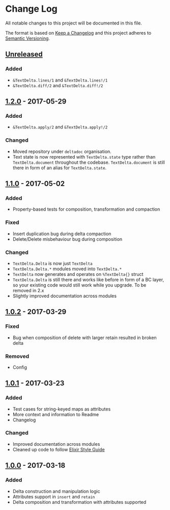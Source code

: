 # Change Log
All notable changes to this project will be documented in this file.

The format is based on [Keep a Changelog](http://keepachangelog.com/)
and this project adheres to [Semantic Versioning](http://semver.org/).

## [Unreleased]
### Added
  - `&TextDelta.lines/1` and `&TextDelta.lines!/1`
  - `&TextDelta.diff/2` and `&TextDelta.diff!/2`

## [1.2.0] - 2017-05-29
### Added
  - `&TextDelta.apply/2` and `&TextDelta.apply!/2`

### Changed
  - Moved repository under `deltadoc` organisation.
  - Text state is now represented with `TextDelta.state` type rather than
    `TextDelta.document` throughout the codebase. `TextDelta.document` is still
    there in form of an alias for `TextDelta.state`.

## [1.1.0] - 2017-05-02
### Added
  - Property-based tests for composition, transformation and compaction

### Fixed
  - Insert duplication bug during delta compaction
  - Delete/Delete misbehaviour bug during composition

### Changed
  - `TextDelta.Delta` is now just `TextDelta`
  - `TextDelta.Delta.*` modules moved into `TextDelta.*`
  - `TextDelta` now generates and operates on `%TextDelta{}` struct
  - `TextDelta.Delta` is still there and works like before in form of a BC
    layer, so your existing code would still work while you upgrade. To be
    removed in 2.x
  - Slightly improved documentation across modules

## [1.0.2] - 2017-03-29
### Fixed
  - Bug when composition of delete with larger retain resulted in broken delta

### Removed
  - Config

## [1.0.1] - 2017-03-23
### Added
  - Test cases for string-keyed maps as attributes
  - More context and information to Readme
  - Changelog

### Changed
  - Improved documentation across modules
  - Cleaned up code to follow [Elixir Style Guide](https://github.com/christopheradams/elixir_style_guide)

## [1.0.0] - 2017-03-18
### Added
  - Delta construction and manipulation logic
  - Attributes support in `insert` and `retain`
  - Delta composition and transformation with attributes supported

[Unreleased]: https://github.com/everzet/text_delta/compare/v1.2.0...HEAD
[1.2.0]: https://github.com/everzet/text_delta/compare/v1.1.0...v1.2.0
[1.1.0]: https://github.com/everzet/text_delta/compare/v1.0.2...v1.1.0
[1.0.2]: https://github.com/everzet/text_delta/compare/v1.0.1...v1.0.2
[1.0.1]: https://github.com/everzet/text_delta/compare/v1.0.0...v1.0.1
[1.0.0]: https://github.com/everzet/text_delta/compare/cdaf5769ba3abb36aa6a6e2431662164a5a30945...v1.0.0
